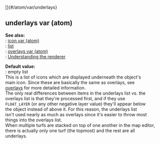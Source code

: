 []{#/atom/var/underlays}    
## underlays var (atom)    
**See also:**    
:   [icon var (atom)](ref/atom/var/icon)    
:   [list](ref/list)    
:   [overlays var (atom)](ref/atom/var/overlays)    
:   [Understanding the renderer](ref/%7Bnotes%7D/renderer)    
<!-- -->    
**Default value:**    
:   empty list    
This is a list of icons which are displayed underneath the object\'s    
main icon. Since these are basically the same as overlays, see    
[overlays](ref/atom/var/overlays) for more detailed information.    
The only real differences between items in the underlays list vs. the    
overlays list is that they\'re processed first, and if they use    
`FLOAT_LAYER` (or any other negative layer value) they\'ll appear below    
the object instead of above it. For this reason, the underlays list    
isn\'t used nearly as much as overlays since it\'s easier to throw most    
things into the overlays list.    
When multiple turfs are stacked on top of one another in the map editor,    
there is actually only one turf (the topmost) and the rest are all    
underlays.  